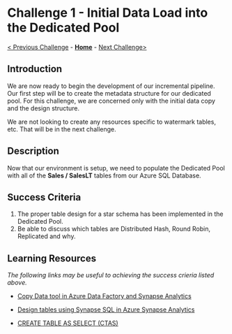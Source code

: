 # Challenge 1 - Initial Data Load into the Dedicated Pool

[< Previous Challenge](Challenge-00.md) - **[Home](../README.md)** - [Next Challenge>](Challenge-02.md)

## Introduction

We are now ready to begin the development of our incremental pipeline.  Our first step will be to create the metadata structure for our dedicated pool.  For this challenge, we are concerned only with the initial data copy and the design structure.

We are not looking to create any resources specific to watermark tables, etc.  That will be in the next challenge.

## Description

Now that our environment is setup, we need to populate the Dedicated Pool with all of the <b>Sales / SalesLT</b> tables from our Azure SQL Database.

## Success Criteria

1. The proper table design for a star schema has been implemented in the Dedicated Pool. 
2. Be able to discuss which tables are Distributed Hash, Round Robin, Replicated and why.

## Learning Resources

*The following links may be useful to achieving the success crieria listed above.*

- [Copy Data tool in Azure Data Factory and Synapse Analytics](https://docs.microsoft.com/en-us/azure/data-factory/copy-data-tool?tabs=data-factory)

- [Design tables using Synapse SQL in Azure Synapse Analytics](https://docs.microsoft.com/en-us/azure/synapse-analytics/sql/develop-tables-overview)

- [CREATE TABLE AS SELECT (CTAS)](https://docs.microsoft.com/en-us/azure/synapse-analytics/sql-data-warehouse/sql-data-warehouse-develop-ctas)


